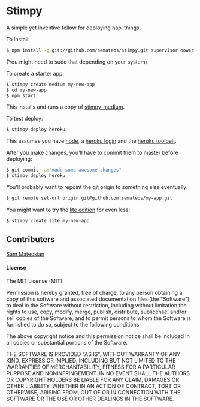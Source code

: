 Stimpy
======
A simple yet inventive fellow for deploying hapi things.

To install:
```bash
$ npm install -g git://github.com/semateos/stimpy.git supervisor bower gulp
```
(You might need to sudo that depending on your system)

To create a starter app:
```bash
$ stimpy create medium my-new-app
$ cd my-new-app
$ npm start
```

This installs and runs a copy of [stimpy-medium](https://github.com/semateos/stimpy-medium). 

To test deploy:
```bash
$ stimpy deploy heroku
```

This assumes you have [node](http://nodejs.org/), a [heroku login](https://signup.heroku.com/dc) and the [heroku toolbelt](https://devcenter.heroku.com/articles/getting-started-with-nodejs#set-up).

After you make changes, you'll have to commit them to master before deploying:
```bash
$ git commit -am"made some awesome changes"
$ stimpy deploy heroku
```

You'll probably want to repoint the git origin to something else eventually:
```bash
$ git remote set-url origin git@github.com:semateos/my-app.git
```

You might want to try the [lite edition](https://github.com/semateos/stimpy-lite) for even less:
```bash
$ stimpy create lite my-new-app
```

## Contributers

[Sam Mateosian](https://github.com/semateos)

#### License

The MIT License (MIT)

Permission is hereby granted, free of charge, to any person obtaining a copy of
this software and associated documentation files (the "Software"), to deal in
the Software without restriction, including without limitation the rights to
use, copy, modify, merge, publish, distribute, sublicense, and/or sell copies of
the Software, and to permit persons to whom the Software is furnished to do so,
subject to the following conditions:

The above copyright notice and this permission notice shall be included in all
copies or substantial portions of the Software.

THE SOFTWARE IS PROVIDED "AS IS", WITHOUT WARRANTY OF ANY KIND, EXPRESS OR
IMPLIED, INCLUDING BUT NOT LIMITED TO THE WARRANTIES OF MERCHANTABILITY, FITNESS
FOR A PARTICULAR PURPOSE AND NONINFRINGEMENT. IN NO EVENT SHALL THE AUTHORS OR
COPYRIGHT HOLDERS BE LIABLE FOR ANY CLAIM, DAMAGES OR OTHER LIABILITY, WHETHER
IN AN ACTION OF CONTRACT, TORT OR OTHERWISE, ARISING FROM, OUT OF OR IN
CONNECTION WITH THE SOFTWARE OR THE USE OR OTHER DEALINGS IN THE SOFTWARE.